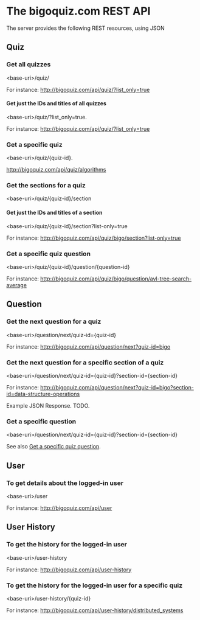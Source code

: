 # The bigoquiz.com REST API

The server provides the following REST resources, using JSON

## Quiz

### Get all quizzes

&lt;base-uri&gt;/quiz/

For instance:
http://bigoquiz.com/api/quiz/?list_only=true

#### Get just the IDs and titles of all quizzes

&lt;base-uri&gt;/quiz/?list_only=true.

For instance:
http://bigoquiz.com/api/quiz/?list_only=true

### Get a specific quiz

&lt;base-uri&gt;/quiz/{quiz-id}.

http://bigoquiz.com/api/quiz/algorithms

### Get the sections for a quiz

&lt;base-uri&gt;/quiz/{quiz-id}/section

#### Get just the IDs and titles of a section

&lt;base-uri&gt;/quiz/{quiz-id}/section?list-only=true

For instance:
http://bigoquiz.com/api/quiz/bigo/section?list-only=true

### Get a specific quiz question

&lt;base-uri&gt;/quiz/{quiz-id}/question/{question-id}

For instance:
http://bigoquiz.com/api/quiz/bigo/question/avl-tree-search-average

## Question

### Get the next question for a quiz

&lt;base-uri&gt;/question/next/quiz-id={quiz-id}

For instance:
http://bigoquiz.com/api/question/next?quiz-id=bigo

### Get the next question for a specific section of a quiz

&lt;base-uri&gt;/question/next/quiz-id={quiz-id}?section-id={section-id}

For instance:
http://bigoquiz.com/api/question/next?quiz-id=bigo?section-id=data-structure-operations

Example JSON Response. TODO.

### Get a specific question

&lt;base-uri&gt;/question/next/quiz-id={quiz-id}?section-id={section-id}

See also [Get a specific quiz question](#get-a-specific-quiz-question).

## User

### To get details about the logged-in user

&lt;base-uri&gt;/user

For instance:
http://bigoquiz.com/api/user

## User History

### To get the history for the logged-in user

&lt;base-uri&gt;/user-history

For instance:
http://bigoquiz.com/api/user-history

### To get the history for the logged-in user for a specific quiz

&lt;base-uri&gt;/user-history/{quiz-id}

For instance:
http://bigoquiz.com/api/user-history/distributed_systems


